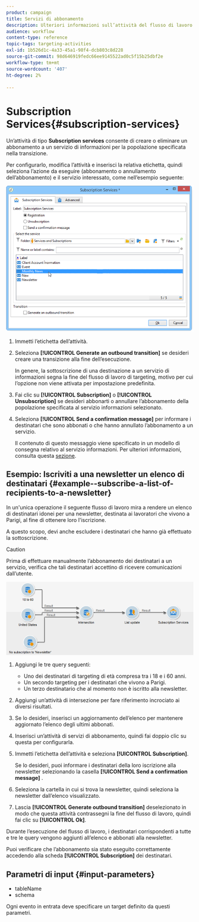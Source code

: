 ```yaml
---
product: campaign
title: Servizi di abbonamento
description: Ulteriori informazioni sull’attività del flusso di lavoro Subscription Services
audience: workflow
content-type: reference
topic-tags: targeting-activities
exl-id: 1b526d1c-4a33-45a1-98f4-dcb803c8d228
source-git-commit: 98d646919fedc66ee9145522ad0c5f15b25dbf2e
workflow-type: tm+mt
source-wordcount: '407'
ht-degree: 2%

---
```


# Subscription Services{#subscription-services}

Un’attività di tipo **Subscription services** consente di creare o eliminare un abbonamento a un servizio di informazioni per la popolazione specificata nella transizione.

Per configurarlo, modifica l’attività e inserisci la relativa etichetta, quindi seleziona l’azione da eseguire (abbonamento o annullamento dell’abbonamento) e il servizio interessato, come nell’esempio seguente:

![](assets/edit_service_inscription.png)

1. Immetti l’etichetta dell’attività.
1. Seleziona **[!UICONTROL Generate an outbound transition]** se desideri creare una transizione alla fine dell’esecuzione.

   In genere, la sottoscrizione di una destinazione a un servizio di informazioni segna la fine del flusso di lavoro di targeting, motivo per cui l’opzione non viene attivata per impostazione predefinita.

1. Fai clic su **[!UICONTROL Subscription]** o **[!UICONTROL Unsubscription]** se desideri abbonarti o annullare l’abbonamento della popolazione specificata al servizio informazioni selezionato.
1. Seleziona **[!UICONTROL Send a confirmation message]** per informare i destinatari che sono abbonati o che hanno annullato l’abbonamento a un servizio.

   Il contenuto di questo messaggio viene specificato in un modello di consegna relativo al servizio informazioni. Per ulteriori informazioni, consulta questa [sezione](../../delivery/using/managing-subscriptions.md).

## Esempio: Iscriviti a una newsletter un elenco di destinatari {#example--subscribe-a-list-of-recipients-to-a-newsletter}

In un&#39;unica operazione il seguente flusso di lavoro mira a rendere un elenco di destinatari idonei per una newsletter, destinata ai lavoratori che vivono a Parigi, al fine di ottenere loro l&#39;iscrizione.

A questo scopo, devi anche escludere i destinatari che hanno già effettuato la sottoscrizione.

>[!CAUTION]
>
>Prima di effettuare manualmente l’abbonamento dei destinatari a un servizio, verifica che tali destinatari accettino di ricevere comunicazioni dall’utente.

![](assets/subscription_services_example.png)

1. Aggiungi le tre query seguenti:

   * Uno dei destinatari di targeting di età compresa tra i 18 e i 60 anni.
   * Un secondo targeting per i destinatari che vivono a Parigi.
   * Un terzo destinatario che al momento non è iscritto alla newsletter.

1. Aggiungi un’attività di intersezione per fare riferimento incrociato ai diversi risultati.
1. Se lo desideri, inserisci un aggiornamento dell’elenco per mantenere aggiornato l’elenco degli ultimi abbonati.
1. Inserisci un’attività di servizi di abbonamento, quindi fai doppio clic su questa per configurarla.
1. Immetti l’etichetta dell’attività e seleziona **[!UICONTROL Subscription]**.

   Se lo desideri, puoi informare i destinatari della loro iscrizione alla newsletter selezionando la casella **[!UICONTROL Send a confirmation message]** .

1. Seleziona la cartella in cui si trova la newsletter, quindi seleziona la newsletter dall’elenco visualizzato.
1. Lascia **[!UICONTROL Generate outbound transition]** deselezionato in modo che questa attività contrassegni la fine del flusso di lavoro, quindi fai clic su **[!UICONTROL Ok]**.

Durante l’esecuzione del flusso di lavoro, i destinatari corrispondenti a tutte e tre le query vengono aggiunti all’elenco e abbonati alla newsletter.

Puoi verificare che l’abbonamento sia stato eseguito correttamente accedendo alla scheda **[!UICONTROL Subscription]** dei destinatari.

## Parametri di input {#input-parameters}

* tableName
* schema

Ogni evento in entrata deve specificare un target definito da questi parametri.
